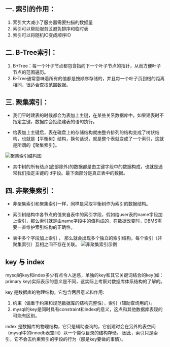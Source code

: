 ## 一. 索引的作用：
 1. 索引大大减小了服务器需要扫描的数据量
 2. 索引可以帮助服务区避免排序和临时表
 2. 索引可以将随机IO变成顺序IO

## 二. B-Tree索引：

 1. B+Tree：每一个叶子节点都包含指向下一个叶子节点的指针，从而方便叶子节点的范围遍历。
 2. B-Tree通常意味着所有的值都是按顺序存储的，并且每一个叶子页到根的距离相同，很适合查找范围数据。

## 三. 聚集索引：

 - 我们平时建表的时候都会为表加上主键，在某些关系数据库中，如果建表时不指定主键，数据库会拒绝建表的语句执行。
 
 - 给表加上主键后，表在磁盘上的存储结构就由整齐排列的结构变成了树状结构，也就是【平衡树】结构，换句话说，就是整个表就变成了一个索引，这就是所谓的【聚集索引】。

![聚集索引结构图](https://pic01.sq.seqill.cn/uploads/image/20210723/1627025477661748.jpg)

 - 其中树的所有结点(底部除外)的数据都是由主键字段中的数据构成，也就是通常我们指定主键的id字段。最下面部分是真正表中的数据。

## 四. 非聚集索引：

 - 非聚集索引和聚集索引一样，同样是采取平衡树作为索引的数据结构。

 - 索引树结构中各节点的值来自表中的索引字段，假如给user表的name字段加上索引，那么索引就是由name字段中的值构成的，在数据改变时，DBMS需要一直维护索引结构的正确性。

 - 表中多个字段加上索引 ， 那么就会出现多个独立的索引结构，每个索引（非聚集索引）互相之间不存在关联。
![非聚集索引示例](https://img-blog.csdn.net/2018080818551867?watermark/2/text/aHR0cHM6Ly9ibG9nLmNzZG4ubmV0L3FxXzM0Nzc3NjAw/font/5a6L5L2T/fontsize/400/fill/I0JBQkFCMA==/dissolve/70)

## key 与 index

mysql的key和index多少有点令人迷惑，单独的key和其它关键词结合的key(如：primary key)实际表示的意义是不同，这实际上考察对数据库体系结构的了解的。

key 是数据库的物理结构，它包含两层意义和作用:
 1. 约束（偏重于约束和规范数据库的结构完整性），索引（辅助查询用的）。
 2. mysql的key是同时具有constraint和index的意义，这点和其他数据库表现的可能有区别。

index 是数据库的物理结构，它只是辅助查询的，它创建时会在另外的表空间（mysql中的innodb表空间）以一个类似目录的结构存储。 因此，索引只是索引，它不会去约束索引的字段的行为（那是key要做的事情）。
